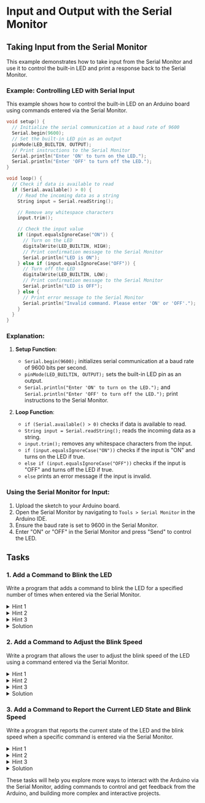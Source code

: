 # Input and Output with the Serial Monitor

## Taking Input from the Serial Monitor

This example demonstrates how to take input from the Serial Monitor and use it to control the built-in LED and print a response back to the Serial Monitor.

### Example: Controlling LED with Serial Input

This example shows how to control the built-in LED on an Arduino board using commands entered via the Serial Monitor.

```cpp
void setup() {
  // Initialize the serial communication at a baud rate of 9600
  Serial.begin(9600);
  // Set the built-in LED pin as an output
  pinMode(LED_BUILTIN, OUTPUT);
  // Print instructions to the Serial Monitor
  Serial.println("Enter 'ON' to turn on the LED.");
  Serial.println("Enter 'OFF' to turn off the LED.");
}

void loop() {
  // Check if data is available to read
  if (Serial.available() > 0) {
    // Read the incoming data as a string
    String input = Serial.readString();

    // Remove any whitespace characters
    input.trim();

    // Check the input value
    if (input.equalsIgnoreCase("ON")) {
      // Turn on the LED
      digitalWrite(LED_BUILTIN, HIGH);
      // Print confirmation message to the Serial Monitor
      Serial.println("LED is ON");
    } else if (input.equalsIgnoreCase("OFF")) {
      // Turn off the LED
      digitalWrite(LED_BUILTIN, LOW);
      // Print confirmation message to the Serial Monitor
      Serial.println("LED is OFF");
    } else {
      // Print error message to the Serial Monitor
      Serial.println("Invalid command. Please enter 'ON' or 'OFF'.");
    }
  }
}
```

### Explanation:

1. **Setup Function**:
   - `Serial.begin(9600);` initializes serial communication at a baud rate of 9600 bits per second.
   - `pinMode(LED_BUILTIN, OUTPUT);` sets the built-in LED pin as an output.
   - `Serial.println("Enter 'ON' to turn on the LED.");` and `Serial.println("Enter 'OFF' to turn off the LED.");` print instructions to the Serial Monitor.

2. **Loop Function**:
   - `if (Serial.available() > 0)` checks if data is available to read.
   - `String input = Serial.readString();` reads the incoming data as a string.
   - `input.trim();` removes any whitespace characters from the input.
   - `if (input.equalsIgnoreCase("ON"))` checks if the input is "ON" and turns on the LED if true.
   - `else if (input.equalsIgnoreCase("OFF"))` checks if the input is "OFF" and turns off the LED if true.
   - `else` prints an error message if the input is invalid.

### Using the Serial Monitor for Input:

1. Upload the sketch to your Arduino board.
2. Open the Serial Monitor by navigating to `Tools > Serial Monitor` in the Arduino IDE.
3. Ensure the baud rate is set to 9600 in the Serial Monitor.
4. Enter "ON" or "OFF" in the Serial Monitor and press "Send" to control the LED.

## Tasks

### 1. Add a Command to Blink the LED

Write a program that adds a command to blink the LED for a specified number of times when entered via the Serial Monitor.

<details>
<summary>Hint 1</summary>
Read the input string and check if it contains the command to blink the LED.
</details>

<details>
<summary>Hint 2</summary>
Extract the number of times to blink the LED from the input string.
</details>

<details>
<summary>Hint 3</summary>
Use a loop to blink the LED the specified number of times.
</details>

<details>
<summary>Solution</summary>

```cpp
void setup() {
  Serial.begin(9600);
  pinMode(LED_BUILTIN, OUTPUT);
  Serial.println("Enter 'ON' to turn on the LED.");
  Serial.println("Enter 'OFF' to turn off the LED.");
  Serial.println("Enter 'BLINK x' to blink the LED x times.");
}

void loop() {
  if (Serial.available() > 0) {
    String input = Serial.readString();
    input.trim();

    if (input.equalsIgnoreCase("ON")) {
      digitalWrite(LED_BUILTIN, HIGH);
      Serial.println("LED is ON");
    } else if (input.equalsIgnoreCase("OFF")) {
      digitalWrite(LED_BUILTIN, LOW);
      Serial.println("LED is OFF");
    } else if (input.startsWith("BLINK")) {
      int times = input.substring(6).toInt();
      Serial.print("Blinking LED ");
      Serial.print(times);
      Serial.println(" times");
      for (int i = 0; i < times; i++) {
        digitalWrite(LED_BUILTIN, HIGH);
        delay(500);
        digitalWrite(LED_BUILTIN, LOW);
        delay(500);
      }
    } else {
      Serial.println("Invalid command. Please enter 'ON', 'OFF', or 'BLINK x'.");
    }
  }
}
```

</details>

### 2. Add a Command to Adjust the Blink Speed

Write a program that allows the user to adjust the blink speed of the LED using a command entered via the Serial Monitor.

<details>
<summary>Hint 1</summary>
Read the input string and check if it contains the command to set the blink speed.
</details>

<details>
<summary>Hint 2</summary>
Extract the speed value from the input string.
</details>

<details>
<summary>Hint 3</summary>
Use the extracted speed value to set the delay time for the blink.
</details>

<details>
<summary>Solution</summary>

```cpp
int blinkSpeed = 500; // Default blink speed in milliseconds

void setup() {
  Serial.begin(9600);
  pinMode(LED_BUILTIN, OUTPUT);
  Serial.println("Enter 'ON' to turn on the LED.");
  Serial.println("Enter 'OFF' to turn off the LED.");
  Serial.println("Enter 'BLINK x' to blink the LED x times.");
  Serial.println("Enter 'SPEED y' to set the blink speed to y milliseconds.");
}

void loop() {
  if (Serial.available() > 0) {
    String input = Serial.readString();
    input.trim();

    if (input.equalsIgnoreCase("ON")) {
      digitalWrite(LED_BUILTIN, HIGH);
      Serial.println("LED is ON");
    } else if (input.equalsIgnoreCase("OFF")) {
      digitalWrite(LED_BUILTIN, LOW);
      Serial.println("LED is OFF");
    } else if (input.startsWith("BLINK")) {
      int times = input.substring(6).toInt();
      Serial.print("Blinking LED ");
      Serial.print(times);
      Serial.println(" times");
      for (int i = 0; i < times; i++) {
        digitalWrite(LED_BUILTIN, HIGH);
        delay(blinkSpeed);
        digitalWrite(LED_BUILTIN, LOW);
        delay(blinkSpeed);
      }
    } else if (input.startsWith("SPEED")) {
      blinkSpeed = input.substring(6).toInt();
      Serial.print("Blink speed set to ");
      Serial.print(blinkSpeed);
      Serial.println(" milliseconds");
    } else {
      Serial.println("Invalid command. Please enter 'ON', 'OFF', 'BLINK x', or 'SPEED y'.");
    }
  }
}
```

</details>

### 3. Add a Command to Report the Current LED State and Blink Speed

Write a program that reports the current state of the LED and the blink speed when a specific command is entered via the Serial Monitor.

<details>
<summary>Hint 1</summary>
Read the input string and check if it contains the command to report the status.
</details>

<details>
<summary>Hint 2</summary>
Use variables to keep track of the LED state and blink speed.
</details>

<details>
<summary>Hint 3</summary>
Print the current LED state and blink speed to the Serial Monitor.
</details>

<details>
<summary>Solution</summary>

```cpp
int blinkSpeed = 500; // Default blink speed in milliseconds
bool ledState = LOW; // Current state of the LED

void setup() {
  Serial.begin(9600);
  pinMode(LED_BUILTIN, OUTPUT);
  Serial.println("Enter 'ON' to turn on the LED.");
  Serial.println("Enter 'OFF' to turn off the LED.");
  Serial.println("Enter 'BLINK x' to blink the LED x times.");
  Serial.println("Enter 'SPEED y' to set the blink speed to y milliseconds.");
  Serial.println("Enter 'STATUS' to report the current LED state and blink speed.");
}

void loop() {
  if (Serial.available() > 0) {
    String input = Serial.readString();
    input.trim();

    if (input.equalsIgnoreCase("ON")) {
      ledState = HIGH;
      digitalWrite(LED_BUILTIN, ledState);
      Serial.println("LED is ON");
    } else if (input.equalsIgnoreCase("OFF")) {
      ledState = LOW;
      digitalWrite(LED_BUILTIN, ledState);
      Serial.println("LED is OFF");
    } else if (input.startsWith("BLINK")) {
      int times = input.substring(6).toInt();
      Serial.print("Blinking LED ");
      Serial.print

(times);
      Serial.println(" times");
      for (int i = 0; i < times; i++) {
        ledState = HIGH;
        digitalWrite(LED_BUILTIN, ledState);
        delay(blinkSpeed);
        ledState = LOW;
        digitalWrite(LED_BUILTIN, ledState);
        delay(blinkSpeed);
      }
    } else if (input.startsWith("SPEED")) {
      blinkSpeed = input.substring(6).toInt();
      Serial.print("Blink speed set to ");
      Serial.print(blinkSpeed);
      Serial.println(" milliseconds");
    } else if (input.equalsIgnoreCase("STATUS")) {
      Serial.print("LED is ");
      Serial.println(ledState ? "ON" : "OFF");
      Serial.print("Blink speed is ");
      Serial.print(blinkSpeed);
      Serial.println(" milliseconds");
    } else {
      Serial.println("Invalid command. Please enter 'ON', 'OFF', 'BLINK x', 'SPEED y', or 'STATUS'.");
    }
  }
}
```

</details>

These tasks will help you explore more ways to interact with the Arduino via the Serial Monitor, adding commands to control and get feedback from the Arduino, and building more complex and interactive projects.